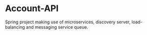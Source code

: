 # Account-API

Spring project making use of microservices, discovery server, load-balancing and messaging service queue. 
